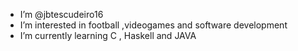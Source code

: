 - I’m @jbtescudeiro16
- I’m interested in football ,videogames and software development 
- I’m currently learning C , Haskell and JAVA


